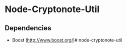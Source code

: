 Node-Cryptonote-Util
====================

Dependencies
------------

* Boost (http://www.boost.org/)# node-cryptonote-util

